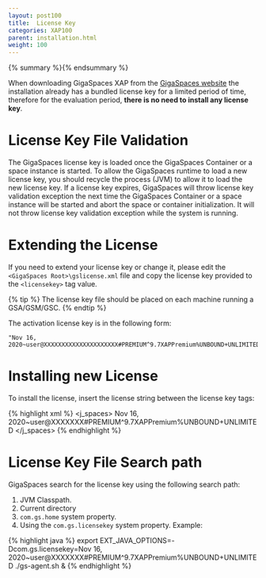 ```yaml
---
layout: post100
title:  License Key
categories: XAP100
parent: installation.html
weight: 100
---
```


{% summary %}{% endsummary %}


When downloading GigaSpaces XAP from the [GigaSpaces website](http://www.gigaspaces.com/LatestProductVersion) the installation already has a bundled license key for a limited period of time, therefore for the evaluation period, **there is no need to install any license key**.

# License Key File Validation

The GigaSpaces license key is loaded once the GigaSpaces Container or a space instance is started. To allow the GigaSpaces runtime to load a new license key, you should recycle the process (JVM) to allow it to load the new license key. If a license key expires, GigaSpaces will throw license key validation exception the next time the GigaSpaces Container or a space instance will be started and abort the space or container initialization. It will not throw license key validation exception while the system is running.

# Extending the License

If you need to extend your license key or change it, please edit the `<GigaSpaces Root>\gslicense.xml` file and copy the license key provided to the `<licensekey>` tag value.

{% tip %}
The license key file should be placed on each machine running a GSA/GSM/GSC.
{% endtip %}

The activation license key is in the following form:

    "Nov 16, 2020~user@XXXXXXXXXXXXXXXXXXXXX#PREMIUM^9.7XAPPremium%UNBOUND+UNLIMITED"

# Installing new License

To install the license, insert the license string between the license key tags:

{% highlight xml %}
<com>
  <j_spaces>
        <kernel>
          <licensekey>Nov 16, 2020~user@XXXXXXX#PREMIUM^9.7XAPPremium%UNBOUND+UNLIMITED</licensekey>
       </kernel>
  </j_spaces>
</com>
{% endhighlight %}

# License Key File Search path

GigaSpaces search for the license key using the following search path:

1. JVM Classpath.
1. Current directory
1. `com.gs.home` system property.
1. Using the `com.gs.licensekey` system property. Example:

{% highlight java %}
export EXT_JAVA_OPTIONS=-Dcom.gs.licensekey=Nov 16, 2020~user@XXXXXXX#PREMIUM^9.7XAPPremium%UNBOUND+UNLIMITED
./gs-agent.sh &
{% endhighlight %}

